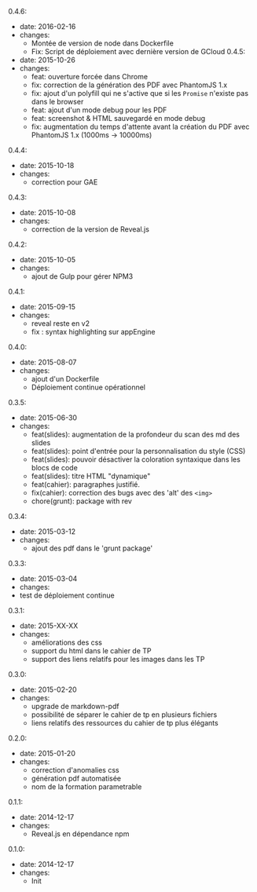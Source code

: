 0.4.6:
- date: 2016-02-16
- changes:
  - Montée de version de node dans Dockerfile
  - Fix: Script de déploiement avec dernière version de GCloud 
0.4.5:
- date: 2015-10-26
- changes:
  - feat: ouverture forcée dans Chrome
  - fix: correction de la génération des PDF avec PhantomJS 1.x
  - fix: ajout d'un polyfill qui ne s'active que si les `Promise` n'existe pas dans le browser
  - feat: ajout d'un mode debug pour les PDF
  - feat: screenshot & HTML sauvegardé en mode debug
  - fix: augmentation du temps d'attente avant la création du PDF  avec PhantomJS 1.x (1000ms -> 10000ms)

0.4.4:
- date: 2015-10-18
- changes:
  - correction pour GAE

0.4.3:
- date: 2015-10-08
- changes:
  - correction de la version de Reveal.js

0.4.2:
- date: 2015-10-05
- changes:
  - ajout de Gulp pour gérer NPM3

0.4.1:
- date: 2015-09-15
- changes:
  - reveal reste en v2
  - fix : syntax highlighting sur appEngine

0.4.0:
- date: 2015-08-07
- changes:
  - ajout d'un Dockerfile
  - Déploiement continue opérationnel

0.3.5:
- date: 2015-06-30
- changes:
  - feat(slides): augmentation de la profondeur du scan des md des slides
  - feat(slides): point d'entrée pour la personnalisation du style (CSS)
  - feat(slides): pouvoir désactiver la coloration syntaxique dans les blocs de code
  - feat(slides): titre HTML "dynamique"
  - feat(cahier): paragraphes justifié.
  - fix(cahier): correction des bugs avec des 'alt' des `<img>`
  - chore(grunt): package with rev

0.3.4:
- date: 2015-03-12
- changes:
  - ajout des pdf dans le 'grunt package'

0.3.3:
- date: 2015-03-04
- changes:
 - test de déploiement continue

0.3.1:
- date: 2015-XX-XX
- changes:
  - améliorations des css
  - support du html dans le cahier de TP
  - support des liens relatifs pour les images dans les TP

0.3.0:
- date: 2015-02-20
- changes:
  - upgrade de markdown-pdf
  - possibilité de séparer le cahier de tp en plusieurs fichiers
  - liens relatifs des ressources du cahier de tp plus élégants

0.2.0:
- date: 2015-01-20
- changes:
  - correction d'anomalies css
  - génération pdf automatisée
  - nom de la formation parametrable

0.1.1:
- date: 2014-12-17
- changes:
  - Reveal.js en dépendance npm

0.1.0:
- date: 2014-12-17
- changes:
  - Init
